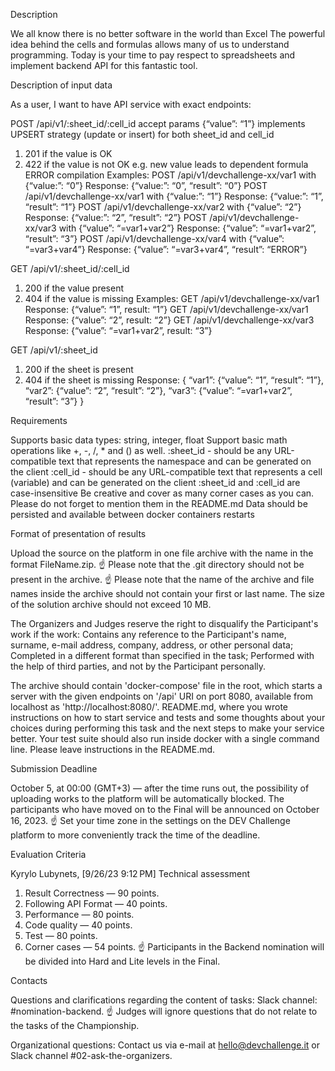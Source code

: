 Description

We all know there is no better software in the world than Excel
The powerful idea behind the cells and formulas allows many of us to understand programming.
Today is your time to pay respect to spreadsheets and implement backend API for this fantastic tool.


Description of input data

As a user, I want to have API service with exact endpoints:

POST /api/v1/:sheet_id/:cell_id accept params {“value”: “1”} 
implements UPSERT strategy (update or insert) for both sheet_id and cell_id
1) 201 if the value is OK
2) 422 if the value is not OK e.g. new value leads to dependent formula ERROR compilation
   Examples:
   POST /api/v1/devchallenge-xx/var1 with {“value:”: “0”}
   Response: {“value:”: “0”, “result”: “0”}
   POST /api/v1/devchallenge-xx/var1 with {“value:”: “1”}
   Response: {“value:”: “1”, “result”: “1”}
   POST /api/v1/devchallenge-xx/var2 with {“value”: “2”}
   Response: {“value:”: “2”, “result”: “2”}
   POST /api/v1/devchallenge-xx/var3 with {“value”: “=var1+var2”}
   Response: {“value”: “=var1+var2”, “result”: “3”}
   POST /api/v1/devchallenge-xx/var4 with {“value”: “=var3+var4”}
   Response: {“value”: “=var3+var4”, “result”: “ERROR”}

GET  /api/v1/:sheet_id/:cell_id
1) 200 if the value present
2) 404 if the value is missing
   Examples:
   GET /api/v1/devchallenge-xx/var1
   Response: {“value”: “1”, result: “1”}
   GET /api/v1/devchallenge-xx/var1
   Response: {“value”: “2”, result: “2”}
   GET /api/v1/devchallenge-xx/var3
   Response: {“value”: “=var1+var2”, result: “3”}

GET /api/v1/:sheet_id
1) 200 if the sheet is present
2) 404 if the sheet is missing
   Response:
   {
   “var1”: {“value”: “1”, “result”: “1”},
   “var2”: {“value”: “2”, “result”: “2”},
   “var3”: {“value”: “=var1+var2”, “result”: “3”}
   }



Requirements

Supports basic data types: string, integer, float
Support basic math operations like +, -, /, * and () as well.
:sheet_id - should be any URL-compatible text that represents the namespace and can be generated on the client
:cell_id - should be any URL-compatible text that represents a cell (variable) and can be generated on the client
:sheet_id and :cell_id are case-insensitive
Be creative and cover as many corner cases as you can. Please do not forget to mention them in the README.md
Data should be persisted and available between docker containers restarts



Format of presentation of results

Upload the source on the platform in one file archive with the name in the format FileName.zip.
☝️ Please note that the .git directory should not be present in the archive.
☝️ Please note that the name of the archive and file names inside the archive should not contain your first or last name. The size of the solution archive should not exceed 10 MB.

The Organizers and Judges reserve the right to disqualify the Participant's work if the work:
Contains any reference to the Participant's name, surname, e-mail address, company, address, or other personal data;
Completed in a different format than specified in the task;
Performed with the help of third parties, and not by the Participant personally.

The archive should contain
'docker-compose'  file in the root,  which starts a server with the given endpoints on '/api' URI on port  8080,  available from localhost as 'http://localhost:8080/'.
README.md,  where you wrote instructions on how to start service and tests and some thoughts about your choices during performing this task and the next steps to make your service better.
Your test suite should also run inside docker with a single command line. Please leave instructions in the README.md.



Submission Deadline

October 5, at 00:00 (GMT+3) — after the time runs out, the possibility of uploading works to the platform will be automatically blocked. The participants who have moved on to the Final will be announced on October 16, 2023.
☝️ Set your time zone in the settings on the DEV Challenge platform to more conveniently track the time of the deadline.



Evaluation Criteria

Kyrylo Lubynets, [9/26/23 9:12 PM]
Technical assessment
1. Result Correctness — 90 points.
2. Following API  Format — 40 points.
3. Performance — 80 points.
4. Code quality —  40 points.
5. Test — 80 points.
6. Corner cases — 54 points.
   ☝️ Participants in the Backend nomination will be divided into Hard and Lite levels in the Final.



Contacts

Questions and clarifications regarding the content of tasks:
Slack channel: #nomination-backend.
☝️ Judges will ignore questions that do not relate to the tasks of the Championship.

Organizational questions:
Contact us via e-mail at hello@devchallenge.it or Slack channel #02-ask-the-organizers.